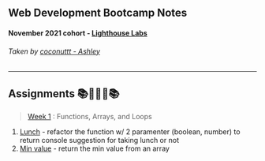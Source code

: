 ## Web Development Bootcamp Notes
#### November 2021 cohort - [Lighthouse Labs](https://www.lighthouselabs.ca/en/web-development-bootcamp) 
###### Taken by [coconuttt - Ashley](https://github.com/tripleboba)
---
## Assignments 📚🙇🏻‍♀️📚
>[Week 1](/Week_1) : 
> Functions, Arrays, and Loops
1. [Lunch](/Day_1/lunch_assignment.js) - refactor the function w/ 2 paramenter (boolean, number) to return console suggestion for taking lunch or not
2. [Min value](/Day_2/min.js) - return the min value from an array